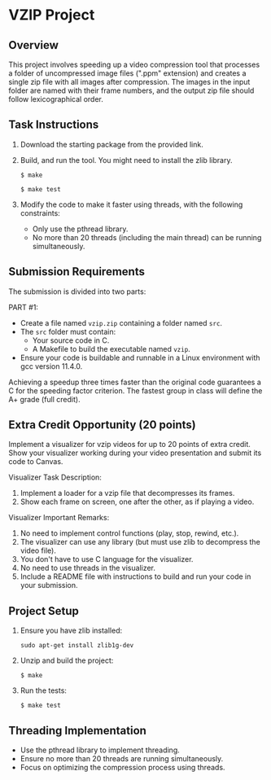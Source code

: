 VZIP Project
============

Overview
--------
This project involves speeding up a video compression tool that processes a folder of uncompressed image files (".ppm" extension) and creates a single zip file with all images after compression. The images in the input folder are named with their frame numbers, and the output zip file should follow lexicographical order.

Task Instructions
-----------------
1. Download the starting package from the provided link.
2. Build, and run the tool. You might need to install the zlib library.
    ```
    $ make
    ```
    
    ```
    $ make test
    ```
3. Modify the code to make it faster using threads, with the following constraints:
    - Only use the pthread library.
    - No more than 20 threads (including the main thread) can be running simultaneously.

Submission Requirements
------------------------
The submission is divided into two parts:

PART #1:
- Create a file named `vzip.zip` containing a folder named `src`.
- The `src` folder must contain:
    - Your source code in C.
    - A Makefile to build the executable named `vzip`.
- Ensure your code is buildable and runnable in a Linux environment with gcc version 11.4.0.

Achieving a speedup three times faster than the original code guarantees a C for the speeding factor criterion. The fastest group in class will define the A+ grade (full credit).


Extra Credit Opportunity (20 points)
-------------------------------------
Implement a visualizer for vzip videos for up to 20 points of extra credit. Show your visualizer working during your video presentation and submit its code to Canvas.

Visualizer Task Description:
1. Implement a loader for a vzip file that decompresses its frames.
2. Show each frame on screen, one after the other, as if playing a video.

Visualizer Important Remarks:
1. No need to implement control functions (play, stop, rewind, etc.).
2. The visualizer can use any library (but must use zlib to decompress the video file).
3. You don't have to use C language for the visualizer.
4. No need to use threads in the visualizer.
5. Include a README file with instructions to build and run your code in your submission.

Project Setup
-------------
1. Ensure you have zlib installed:
    ```
    sudo apt-get install zlib1g-dev
    ```
2. Unzip and build the project:
    ```
    $ make
    ```
3. Run the tests:
    ```
    $ make test
    ```

Threading Implementation
-------------------------
- Use the pthread library to implement threading.
- Ensure no more than 20 threads are running simultaneously.
- Focus on optimizing the compression process using threads.

